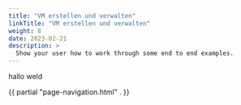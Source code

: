 ```yaml
---
title: "VM erstellen und verwalten"
linkTitle: "VM erstellen und verwalten"
weight: 8
date: 2023-02-21
description: >
  Show your user how to work through some end to end examples.
---
```

hallo weld

{{ partial "page-navigation.html" . }}